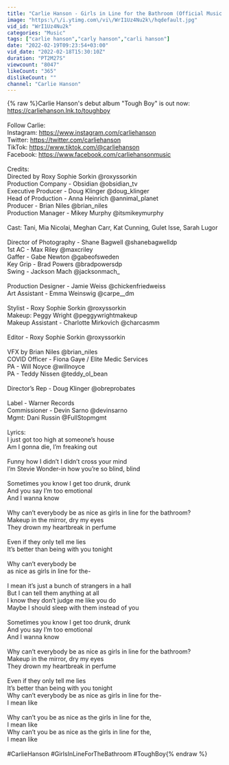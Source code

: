 ```yaml
---
title: "Carlie Hanson - Girls in Line for the Bathroom (Official Music Video)"
image: "https:\/\/i.ytimg.com\/vi\/WrI1Uz4Nu2k\/hqdefault.jpg"
vid_id: "WrI1Uz4Nu2k"
categories: "Music"
tags: ["carlie hanson","carly hanson","carli hanson"]
date: "2022-02-19T09:23:54+03:00"
vid_date: "2022-02-18T15:30:10Z"
duration: "PT2M27S"
viewcount: "8047"
likeCount: "365"
dislikeCount: ""
channel: "Carlie Hanson"
---
```

{% raw %}Carlie Hanson's debut album &quot;Tough Boy&quot; is out now: <a rel="nofollow" target="blank" href="https://carliehanson.lnk.to/toughboy">https://carliehanson.lnk.to/toughboy</a><br /><br />Follow Carlie:<br />Instagram: <a rel="nofollow" target="blank" href="https://www.instagram.com/carliehanson">https://www.instagram.com/carliehanson</a><br />Twitter: <a rel="nofollow" target="blank" href="https://twitter.com/carliehanson">https://twitter.com/carliehanson</a><br />TikTok: <a rel="nofollow" target="blank" href="https://www.tiktok.com/@carliehanson">https://www.tiktok.com/@carliehanson</a><br />Facebook: <a rel="nofollow" target="blank" href="https://www.facebook.com/carliehansonmusic">https://www.facebook.com/carliehansonmusic</a><br /><br />Credits:<br />Directed by Roxy Sophie Sorkin @roxyssorkin<br />Production Company - Obsidian @obsidian_tv<br />Executive Producer - Doug Klinger @doug_klinger<br />Head of Production - Anna Heinrich @annimal_planet<br />Producer - Brian Niles @brian_niles<br />Production Manager - Mikey Murphy @itsmikeymurphy<br /> <br />Cast: Tani, Mia Nicolai, Meghan Carr, Kat Cunning, Gulet Isse, Sarah Lugor<br /> <br />Director of Photography - Shane Bagwell @shanebagwelldp<br />1st AC - Max Riley @maxcriley<br />Gaffer - Gabe Newton @gabeofsweden<br />Key Grip - Brad Powers @bradpowersdp<br />Swing - Jackson Mach @jacksonmach_<br /> <br />Production Designer - Jamie Weiss @chickenfriedweiss<br />Art Assistant - Emma Weinswig @carpe__dm<br /> <br />Stylist - Roxy Sophie Sorkin  @roxyssorkin<br />Makeup: Peggy Wright @peggywrightmakeup<br />Makeup Assistant - Charlotte Mirkovich @charcasmm<br /> <br />Editor - Roxy Sophie Sorkin @roxyssorkin<br /> <br />VFX by Brian Niles @brian_niles<br />COVID Officer - Fiona Gaye / Elite Medic Services<br />PA - Will Noyce @willnoyce<br />PA - Teddy Nissen @teddy_ol_bean<br /> <br />Director’s Rep - Doug Klinger  @obreprobates<br /> <br />Label - Warner Records<br />Commissioner - Devin Sarno @devinsarno<br />Mgmt: Dani Russin @FullStopmgmt <br /><br />Lyrics:<br />I just got too high at someone’s house<br />Am I gonna die, I’m freaking out<br /><br />Funny how I didn’t I didn’t cross your mind<br />I’m Stevie Wonder-in how you’re so blind, blind<br /><br />Sometimes you know I get too drunk, drunk<br />And you say I’m too emotional<br />And I wanna know<br /><br />Why can’t everybody be as nice as girls in line for the bathroom?<br />Makeup in the mirror, dry my eyes<br />They drown my heartbreak in perfume<br /><br />Even if they only tell me lies<br />It’s better than being with you tonight<br /><br />Why can’t everybody be<br />as nice as girls in line for the-<br /><br />I mean it’s just a bunch of strangers in a hall<br />But I can tell them anything at all<br />I know they don’t judge me like you do<br />Maybe I should sleep with them instead of you<br /><br />Sometimes you know I get too drunk, drunk<br />And you say I’m too emotional<br />And I wanna know<br /><br />Why can’t everybody be as nice as girls in line for the bathroom?<br />Makeup in the mirror, dry my eyes<br />They drown my heartbreak in perfume<br /><br />Even if they only tell me lies<br />It’s better than being with you tonight<br />Why can’t everybody be as nice as girls in line for the-<br />I mean like<br /><br />Why can’t you be as nice as the girls in line for the,<br />I mean like<br />Why can’t you be as nice as the girls in line for the,<br />I mean like<br /><br />#CarlieHanson #GirlsInLineForTheBathroom #ToughBoy{% endraw %}
